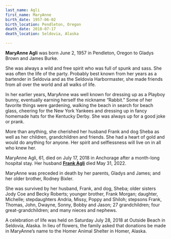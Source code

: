 ```yaml
---
last_name: Agli
first_name: MaryAnne
birth_date: 1957-06-02
birth_location: Pendleton, Oregon
death_date: 2018-07-17
death_location: Seldovia, Alaska

---
```


**MaryAnne Agli** was born June 2, 1957 in Pendleton, Oregon to Gladys Brown and James Burke.

She was always a wild and free spirit who was full of spunk and sass. She was often the life of the party. Probably best known from her years as a bartender in Seldovia and as the Seldovia Harbormaster, she made friends from all over the world and all walks of life.

In her earlier years, MaryAnne was well known for dressing up as a Playboy bunny, eventually earning herself the nickname “Rabbit.” Some of her favorite things were gardening, walking the beach in search for beach glass, cheering for the New York Yankees and dressing up in fancy homemade hats for the Kentucky Derby. She was always up for a good joke or prank.

More than anything, she cherished her husband Frank and dog Sheba as well as her children, grandchildren and friends. She had a heart of gold and would do anything for anyone. Her spirit and selflessness will live on in all who knew her.

MaryAnne Agli, 61, died on July 17, 2018 in Anchorage after a month-long hospital stay.  Her husband [**Frank Agli**](./Agli_Frank.md) died May 31, 2022.

MaryAnne was preceded in death by her parents, Gladys and James; and her older brother, Rodney Bixler. 

She was survived by her husband, Frank, and dog, Sheba; older sisters Jody Coe and Becky Roberts; younger brother, Frank Morgan; daughter, Michelle; stepdaughters Andria, Missy, Poppy and Shiloh; stepsons Frank, Thomas, John, Dwayne, Sonny, Bobby and Jason; 27 grandchildren; four great-grandchildren; and many nieces and nephews.

A celebration of life was held on Saturday July 28, 2018 at Outside Beach in Seldovia, Alaska. In lieu of flowers, the family asked that donations be made in MaryAnne’s name to the Homer Animal Shelter in Homer, Alaska.
